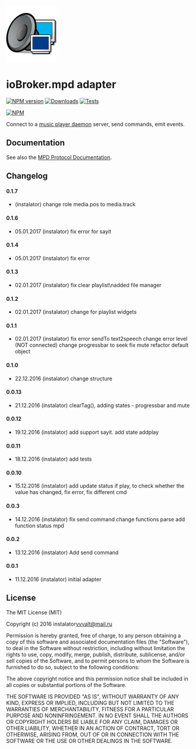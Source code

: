![Logo](admin/mpd.png)
# ioBroker.mpd adapter

[![NPM version](https://img.shields.io/npm/v/iobroker.mpd.svg)](https://www.npmjs.com/package/iobroker.mpd)
[![Downloads](https://img.shields.io/npm/dm/iobroker.mpd.svg)](https://www.npmjs.com/package/iobroker.mpd)
[![Tests](http://img.shields.io/travis/instalator/ioBroker.mpd/master.svg)](https://travis-ci.org/instalator/ioBroker.mpd)

[![NPM](https://nodei.co/npm/iobroker.mpd.png?downloads=true)](https://nodei.co/npm/iobroker.mpd/)

Connect to a [music player daemon](http://musicpd.org) server, send commands,
emit events.

## Documentation

See also the [MPD Protocol Documentation](http://www.musicpd.org/doc/protocol/).


## Changelog

#### 0.1.7
* (instalator)  change role media.pos to media.track

#### 0.1.6
* 05.01.2017 (instalator)  fix error for sayit

#### 0.1.4
* 05.01.2017 (instalator)  fix error

#### 0.1.3
* 02.01.2017 (instalator)  fix clear playlist\nadded file manager

#### 0.1.2
* 02.01.2017 (instalator)  change for playlist widgets

#### 0.1.1
* 02.01.2017 (instalator)   fix error sendTo text2speech
                            change error level (NOT connected)
                            change progressbar to seek
                            fix mute
                            refactor default object

#### 0.1.0
* 22.12.2016 (instalator) change structure

#### 0.0.13
* 21.12.2016 (instalator) clearTag(), adding states - progressbar and mute

#### 0.0.12
* 19.12.2016 (instalator) add support sayit. add state addplay

#### 0.0.11
* 18.12.2016 (instalator) add tests

#### 0.0.10
* 15.12.2016 (instalator) add update status if play, to check whether the value has changed, fix error, fix different cmd

#### 0.0.3
* 14.12.2016 (instalator) fix send command
                          change functions parse
                          add function status mpd

#### 0.0.2
* 13.12.2016 (instalator) Add send command

#### 0.0.1
* 11.12.2016 (instalator) initial adapter


## License
The MIT License (MIT)

Copyright (c) 2016 instalator<vvvalt@mail.ru>

Permission is hereby granted, free of charge, to any person obtaining a copy
of this software and associated documentation files (the "Software"), to deal
in the Software without restriction, including without limitation the rights
to use, copy, modify, merge, publish, distribute, sublicense, and/or sell
copies of the Software, and to permit persons to whom the Software is
furnished to do so, subject to the following conditions:

The above copyright notice and this permission notice shall be included in
all copies or substantial portions of the Software.

THE SOFTWARE IS PROVIDED "AS IS", WITHOUT WARRANTY OF ANY KIND, EXPRESS OR
IMPLIED, INCLUDING BUT NOT LIMITED TO THE WARRANTIES OF MERCHANTABILITY,
FITNESS FOR A PARTICULAR PURPOSE AND NONINFRINGEMENT. IN NO EVENT SHALL THE
AUTHORS OR COPYRIGHT HOLDERS BE LIABLE FOR ANY CLAIM, DAMAGES OR OTHER
LIABILITY, WHETHER IN AN ACTION OF CONTRACT, TORT OR OTHERWISE, ARISING FROM,
OUT OF OR IN CONNECTION WITH THE SOFTWARE OR THE USE OR OTHER DEALINGS IN
THE SOFTWARE.
